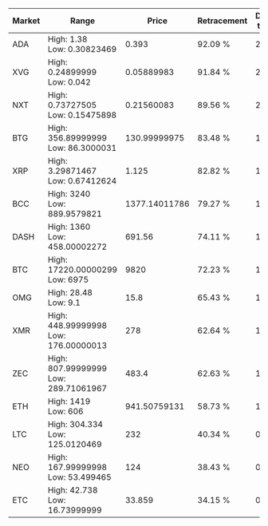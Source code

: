 | Market | Range | Price| Retracement | Doubles to 50% |
| --- | --- | --- | --- | --- |
| ADA | High: 1.38<br />Low: 0.30823469 | 0.393 | 92.09 % | 2.15 |
| XVG | High: 0.24899999<br />Low: 0.042 | 0.05889983 | 91.84 % | 2.47 |
| NXT | High: 0.73727505<br />Low: 0.15475898 | 0.21560083 | 89.56 % | 2.07 |
| BTG | High: 356.89999999<br />Low: 86.3000031 | 130.99999975 | 83.48 % | 1.69 |
| XRP | High: 3.29871467<br />Low: 0.67412624 | 1.125 | 82.82 % | 1.77 |
| BCC | High: 3240<br />Low: 889.9579821 | 1377.14011786 | 79.27 % | 1.50 |
| DASH | High: 1360<br />Low: 458.00002272 | 691.56 | 74.11 % | 1.31 |
| BTC | High: 17220.00000299<br />Low: 6975 | 9820 | 72.23 % | 1.23 |
| OMG | High: 28.48<br />Low: 9.1 | 15.8 | 65.43 % | 1.19 |
| XMR | High: 448.99999998<br />Low: 176.00000013 | 278 | 62.64 % | 1.12 |
| ZEC | High: 807.99999999<br />Low: 289.71061967 | 483.4 | 62.63 % | 1.14 |
| ETH | High: 1419<br />Low: 606 | 941.50759131 | 58.73 % | 1.08 |
| LTC | High: 304.334<br />Low: 125.0120469 | 232 | 40.34 % | 0.00 |
| NEO | High: 167.99999998<br />Low: 53.499465 | 124 | 38.43 % | 0.00 |
| ETC | High: 42.738<br />Low: 16.73999999 | 33.859 | 34.15 % | 0.00 |
